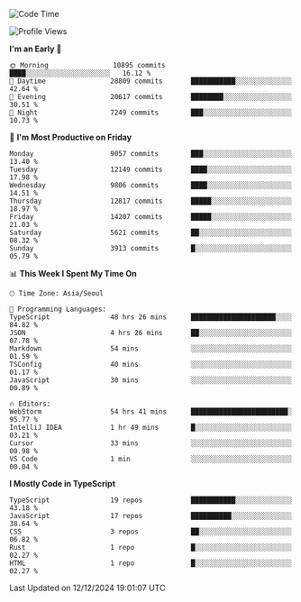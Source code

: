 <!--START_SECTION:waka-->
![Code Time](http://img.shields.io/badge/Code%20Time-7%2C046%20hrs%2020%20mins-blue)

![Profile Views](http://img.shields.io/badge/Profile%20Views-0-blue)

**I'm an Early 🐤** 

```text
🌞 Morning                10895 commits       ████░░░░░░░░░░░░░░░░░░░░░   16.12 % 
🌆 Daytime                28809 commits       ███████████░░░░░░░░░░░░░░   42.64 % 
🌃 Evening                20617 commits       ████████░░░░░░░░░░░░░░░░░   30.51 % 
🌙 Night                  7249 commits        ███░░░░░░░░░░░░░░░░░░░░░░   10.73 % 
```
📅 **I'm Most Productive on Friday** 

```text
Monday                   9057 commits        ███░░░░░░░░░░░░░░░░░░░░░░   13.40 % 
Tuesday                  12149 commits       ████░░░░░░░░░░░░░░░░░░░░░   17.98 % 
Wednesday                9806 commits        ████░░░░░░░░░░░░░░░░░░░░░   14.51 % 
Thursday                 12817 commits       █████░░░░░░░░░░░░░░░░░░░░   18.97 % 
Friday                   14207 commits       █████░░░░░░░░░░░░░░░░░░░░   21.03 % 
Saturday                 5621 commits        ██░░░░░░░░░░░░░░░░░░░░░░░   08.32 % 
Sunday                   3913 commits        █░░░░░░░░░░░░░░░░░░░░░░░░   05.79 % 
```


📊 **This Week I Spent My Time On** 

```text
🕑︎ Time Zone: Asia/Seoul

💬 Programming Languages: 
TypeScript               48 hrs 26 mins      █████████████████████░░░░   84.82 % 
JSON                     4 hrs 26 mins       ██░░░░░░░░░░░░░░░░░░░░░░░   07.78 % 
Markdown                 54 mins             ░░░░░░░░░░░░░░░░░░░░░░░░░   01.59 % 
TSConfig                 40 mins             ░░░░░░░░░░░░░░░░░░░░░░░░░   01.17 % 
JavaScript               30 mins             ░░░░░░░░░░░░░░░░░░░░░░░░░   00.89 % 

🔥 Editors: 
WebStorm                 54 hrs 41 mins      ████████████████████████░   95.77 % 
IntelliJ IDEA            1 hr 49 mins        █░░░░░░░░░░░░░░░░░░░░░░░░   03.21 % 
Cursor                   33 mins             ░░░░░░░░░░░░░░░░░░░░░░░░░   00.98 % 
VS Code                  1 min               ░░░░░░░░░░░░░░░░░░░░░░░░░   00.04 % 
```

**I Mostly Code in TypeScript** 

```text
TypeScript               19 repos            ███████████░░░░░░░░░░░░░░   43.18 % 
JavaScript               17 repos            ██████████░░░░░░░░░░░░░░░   38.64 % 
CSS                      3 repos             ██░░░░░░░░░░░░░░░░░░░░░░░   06.82 % 
Rust                     1 repo              █░░░░░░░░░░░░░░░░░░░░░░░░   02.27 % 
HTML                     1 repo              █░░░░░░░░░░░░░░░░░░░░░░░░   02.27 % 
```




 Last Updated on 12/12/2024 19:01:07 UTC
<!--END_SECTION:waka-->
